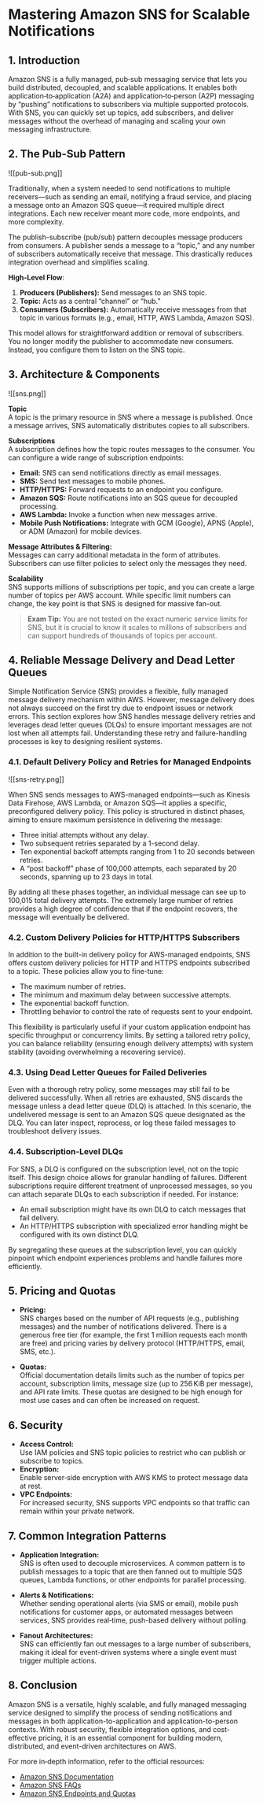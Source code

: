 # Mastering Amazon SNS for Scalable Notifications

## 1. Introduction

Amazon SNS is a fully managed, pub‑sub messaging service that lets you build distributed, decoupled, and scalable applications. It enables both application‑to‑application (A2A) and application‑to‑person (A2P) messaging by “pushing” notifications to subscribers via multiple supported protocols. With SNS, you can quickly set up topics, add subscribers, and deliver messages without the overhead of managing and scaling your own messaging infrastructure.
## 2. The Pub-Sub Pattern

![[pub-sub.png]]

Traditionally, when a system needed to send notifications to multiple receivers—such as sending an email, notifying a fraud service, and placing a message onto an Amazon SQS queue—it required multiple direct integrations. Each new receiver meant more code, more endpoints, and more complexity.

The publish-subscribe (pub/sub) pattern decouples message producers from consumers. A publisher sends a message to a “topic,” and any number of subscribers automatically receive that message. This drastically reduces integration overhead and simplifies scaling.

**High-Level Flow**:

1. **Producers (Publishers):** Send messages to an SNS topic.
2. **Topic:** Acts as a central “channel” or “hub.”
3. **Consumers (Subscribers):** Automatically receive messages from that topic in various formats (e.g., email, HTTP, AWS Lambda, Amazon SQS).

This model allows for straightforward addition or removal of subscribers. You no longer modify the publisher to accommodate new consumers. Instead, you configure them to listen on the SNS topic.

## 3. Architecture & Components

![[sns.png]]

**Topic**  
A topic is the primary resource in SNS where a message is published. Once a message arrives, SNS automatically distributes copies to all subscribers.

**Subscriptions**  
A subscription defines how the topic routes messages to the consumer. You can configure a wide range of subscription endpoints:

- **Email:** SNS can send notifications directly as email messages.
- **SMS:** Send text messages to mobile phones.
- **HTTP/HTTPS:** Forward requests to an endpoint you configure.
- **Amazon SQS:** Route notifications into an SQS queue for decoupled processing.
- **AWS Lambda:** Invoke a function when new messages arrive.
- **Mobile Push Notifications:** Integrate with GCM (Google), APNS (Apple), or ADM (Amazon) for mobile devices.

**Message Attributes & Filtering:**  
Messages can carry additional metadata in the form of attributes. Subscribers can use filter policies to select only the messages they need.

**Scalability**  
SNS supports millions of subscriptions per topic, and you can create a large number of topics per AWS account. While specific limit numbers can change, the key point is that SNS is designed for massive fan-out.

> **Exam Tip:** You are not tested on the exact numeric service limits for SNS, but it is crucial to know it scales to millions of subscribers and can support hundreds of thousands of topics per account.

## 4. Reliable Message Delivery and Dead Letter Queues

Simple Notification Service (SNS) provides a flexible, fully managed message delivery mechanism within AWS. However, message delivery does not always succeed on the first try due to endpoint issues or network errors. This section explores how SNS handles message delivery retries and leverages dead letter queues (DLQs) to ensure important messages are not lost when all attempts fail. Understanding these retry and failure-handling processes is key to designing resilient systems.
### 4.1. Default Delivery Policy and Retries for Managed Endpoints

![[sns-retry.png]]

When SNS sends messages to AWS-managed endpoints—such as Kinesis Data Firehose, AWS Lambda, or Amazon SQS—it applies a specific, preconfigured delivery policy. This policy is structured in distinct phases, aiming to ensure maximum persistence in delivering the message:

- Three initial attempts without any delay.  
- Two subsequent retries separated by a 1-second delay.  
- Ten exponential backoff attempts ranging from 1 to 20 seconds between retries.  
- A “post backoff” phase of 100,000 attempts, each separated by 20 seconds, spanning up to 23 days in total.

By adding all these phases together, an individual message can see up to 100,015 total delivery attempts. The extremely large number of retries provides a high degree of confidence that if the endpoint recovers, the message will eventually be delivered.

### 4.2. Custom Delivery Policies for HTTP/HTTPS Subscribers

In addition to the built-in delivery policy for AWS-managed endpoints, SNS offers custom delivery policies for HTTP and HTTPS endpoints subscribed to a topic. These policies allow you to fine-tune:

- The maximum number of retries.  
- The minimum and maximum delay between successive attempts.  
- The exponential backoff function.  
- Throttling behavior to control the rate of requests sent to your endpoint.

This flexibility is particularly useful if your custom application endpoint has specific throughput or concurrency limits. By setting a tailored retry policy, you can balance reliability (ensuring enough delivery attempts) with system stability (avoiding overwhelming a recovering service).

### 4.3. Using Dead Letter Queues for Failed Deliveries

Even with a thorough retry policy, some messages may still fail to be delivered successfully. When all retries are exhausted, SNS discards the message unless a dead letter queue (DLQ) is attached. In this scenario, the undelivered message is sent to an Amazon SQS queue designated as the DLQ. You can later inspect, reprocess, or log these failed messages to troubleshoot delivery issues.

### 4.4. Subscription-Level DLQs

For SNS, a DLQ is configured on the subscription level, not on the topic itself. This design choice allows for granular handling of failures. Different subscriptions require different treatment of unprocessed messages, so you can attach separate DLQs to each subscription if needed. For instance:

- An email subscription might have its own DLQ to catch messages that fail delivery.  
- An HTTP/HTTPS subscription with specialized error handling might be configured with its own distinct DLQ.

By segregating these queues at the subscription level, you can quickly pinpoint which endpoint experiences problems and handle failures more efficiently.

## 5. Pricing and Quotas

- **Pricing:**  
	SNS charges based on the number of API requests (e.g., publishing messages) and the number of notifications delivered. There is a generous free tier (for example, the first 1 million requests each month are free) and pricing varies by delivery protocol (HTTP/HTTPS, email, SMS, etc.).
    
- **Quotas:**  
    Official documentation details limits such as the number of topics per account, subscription limits, message size (up to 256 KiB per message), and API rate limits. These quotas are designed to be high enough for most use cases and can often be increased on request.
## 6. Security

- **Access Control:**  
    Use IAM policies and SNS topic policies to restrict who can publish or subscribe to topics.
- **Encryption:**  
    Enable server‑side encryption with AWS KMS to protect message data at rest.
- **VPC Endpoints:**  
    For increased security, SNS supports VPC endpoints so that traffic can remain within your private network.

## 7. Common Integration Patterns

- **Application Integration:**  
    SNS is often used to decouple microservices. A common pattern is to publish messages to a topic that are then fanned out to multiple SQS queues, Lambda functions, or other endpoints for parallel processing.
    
- **Alerts & Notifications:**  
    Whether sending operational alerts (via SMS or email), mobile push notifications for customer apps, or automated messages between services, SNS provides real‑time, push-based delivery without polling.
    
- **Fanout Architectures:**  
    SNS can efficiently fan out messages to a large number of subscribers, making it ideal for event-driven systems where a single event must trigger multiple actions.
## 8. Conclusion

Amazon SNS is a versatile, highly scalable, and fully managed messaging service designed to simplify the process of sending notifications and messages in both application-to-application and application-to-person contexts. With robust security, flexible integration options, and cost-effective pricing, it is an essential component for building modern, distributed, and event-driven architectures on AWS.

For more in‑depth information, refer to the official resources:

- [Amazon SNS Documentation](https://docs.aws.amazon.com/sns/)
- [Amazon SNS FAQs](https://aws.amazon.com/sns/faqs/)
- [Amazon SNS Endpoints and Quotas](https://docs.aws.amazon.com/general/latest/gr/sns.html)
